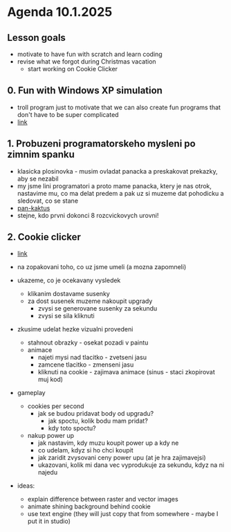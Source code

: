 # Agenda 10.1.2025

## Lesson goals

- motivate to have fun with scratch and learn coding
- revise what we forgot during Christmas vacation
  - start working on Cookie Clicker 

## 0. Fun with Windows XP simulation

- troll program just to motivate that we can also create fun programs that don't have to be super complicated
- [link](https://scratch.mit.edu/projects/1118288739/)

## 1. Probuzeni programatorskeho mysleni po zimnim spanku

- klasicka plosinovka - musim ovladat panacka a preskakovat prekazky, aby se nezabil
- my jsme lini programatori a proto mame panacka, ktery je nas otrok, nastavime mu, co ma delat predem a pak uz si muzeme dat pohodicku a sledovat, co se stane
- [pan-kaktus](https://www.umimeinformatiku.cz/plosinovka)
- stejne, kdo prvni dokonci 8 rozcvickovych urovni!

## 2. Cookie clicker

- [link](https://scratch.mit.edu/projects/1118311935/)

- na zopakovani toho, co uz jsme umeli (a mozna zapomneli)

- ukazeme, co je ocekavany vysledek
  - klikanim dostavame susenky
  - za dost susenek muzeme nakoupit upgrady
    - zvysi se generovane susenky za sekundu
    - zvysi se sila kliknuti

- zkusime udelat hezke vizualni provedeni
  - stahnout obrazky - osekat pozadi v paintu
  - animace
    - najeti mysi nad tlacitko - zvetseni jasu
    - zamcene tlacitko - zmenseni jasu
    - kliknuti na cookie - zajimava animace (sinus - staci zkopirovat muj kod)

- gameplay
  - cookies per second
    - jak se budou pridavat body od upgradu?
      - jak spoctu, kolik bodu mam pridat?
      - kdy toto spoctu?
  - nakup power up 
    - jak nastavim, kdy muzu koupit power up a kdy ne
    - co udelam, kdyz si ho chci koupit
    - jak zaridit zvysovani ceny power upu (at je hra zajimavejsi)
    - ukazovani, kolik mi dana vec vyprodukuje za sekundu, kdyz na ni najedu

- ideas: 
  - explain difference between raster and vector images
  - animate shining background behind cookie
  - use text engine (they will just copy that from somewhere - maybe I put it in studio)
